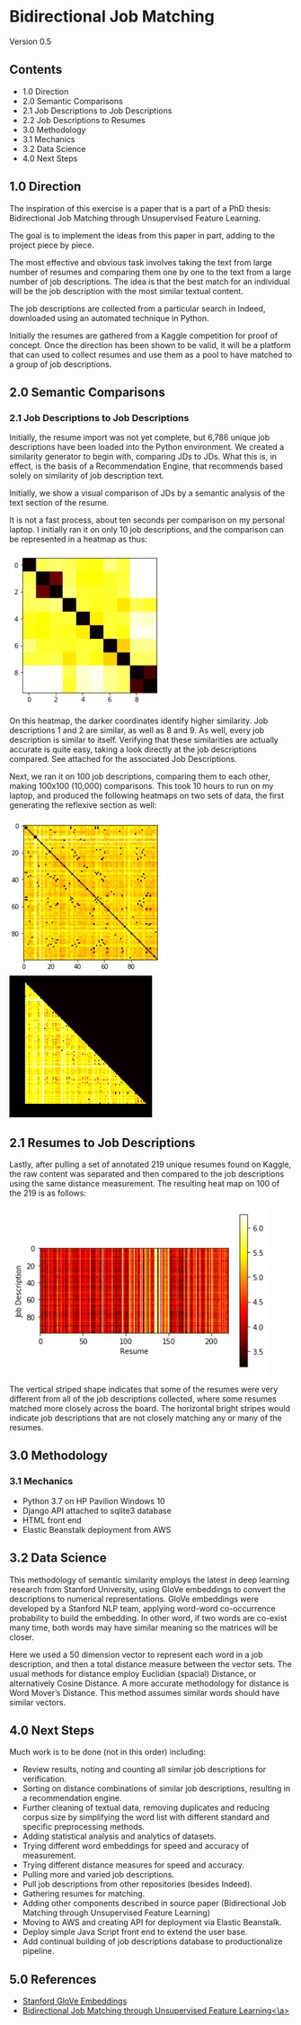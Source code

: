 # Bidirectional Job Matching
Version 0.5

## Contents
* 1.0	Direction
* 2.0	Semantic Comparisons
* 2.1	Job Descriptions to Job Descriptions
* 2.2	Job Descriptions to Resumes
* 3.0	Methodology
* 3.1	Mechanics
* 3.2	Data Science
* 4.0	Next Steps


## 1.0 Direction

The inspiration of this exercise is a paper that is a part of a PhD thesis: Bidirectional Job Matching through Unsupervised Feature Learning.
 
The goal is to implement the ideas from this paper in part, adding to the project piece by piece.
 
The most effective and obvious task involves taking the text from large number of resumes and comparing them one by one to the text from a large number of job descriptions. The idea is that the best match for an individual will be the job description with the most similar textual content.
 
The job descriptions are collected from a particular search in Indeed, downloaded using an automated technique in Python.

Initially the resumes are gathered from a Kaggle competition for proof of concept. Once the direction has been shown to be valid, it will be a platform that can used to collect resumes and use them as a pool to have matched to a group of job descriptions.


## 2.0 Semantic Comparisons

### 2.1 Job Descriptions to Job Descriptions

Initially, the resume import was not yet complete, but 6,786 unique job descriptions have been loaded into the Python environment. We created a similarity generator to begin with, comparing JDs to JDs. What this is, in effect, is the basis of a Recommendation Engine, that recommends based solely on similarity of job description text.
 
Initially, we show a visual comparison of JDs by a semantic analysis of the text section of the resume.
 
It is not a fast process, about ten seconds per comparison on my personal laptop. I initially ran it on only 10 job descriptions, and the comparison can be represented in a heatmap as thus:

<img src="images/JD2JD_small_Heatmap.jpg">
 
 
On this heatmap, the darker coordinates identify higher similarity. Job descriptions 1 and 2 are similar, as well as 8 and 9. As well, every job description is similar to itself. Verifying that these similarities are actually accurate is quite easy, taking a look directly at the job descriptions compared. See attached for the associated Job Descriptions.

Next, we ran it on 100 job descriptions, comparing them to each other, making 100x100 (10,000) comparisons. This took 10 hours to run on my laptop, and produced the following heatmaps on two sets of data, the first generating the reflexive section as well:
 
<img src="images/JD2JD_Heatmap.jpg">
<img src="images/JD2JD_Heatmap2.jpg">
  
 
## 2.1 Resumes to Job Descriptions

Lastly, after pulling a set of annotated 219 unique resumes found on Kaggle, the raw content was separated and then compared to the job descriptions using the same distance measurement. The resulting heat map on 100 of the 219 is as follows:

<img src="images/JD2Res_heatmap.jpg">
 
The vertical striped shape indicates that some of the resumes were very different from all of the job descriptions collected, where some resumes matched more closely across the board. The horizontal bright stripes would indicate job descriptions that are not closely matching any or many of the resumes.

## 3.0 Methodology

### 3.1 Mechanics

* Python 3.7 on HP Pavilion Windows 10
* Django API attached to sqlite3 database
* HTML front end
* Elastic Beanstalk deployment from AWS


## 3.2 Data Science

This methodology of semantic similarity employs the latest in deep learning research from Stanford University, using GloVe embeddings to convert the descriptions to numerical representations. GloVe embeddings were developed by a Stanford NLP team, applying word-word co-occurrence probability to build the embedding. In other word, if two words are co-exist many time, both words may have similar meaning so the matrices will be closer.
 
Here we used a 50 dimension vector to represent each word in a job description, and then a total distance measure between the vector sets. The usual methods for distance employ Euclidian (spacial) Distance, or alternatively Cosine Distance. A more accurate methodology for distance is Word Mover’s Distance. This method assumes similar words should have similar vectors.
 
## 4.0 Next Steps

Much work is to be done (not in this order) including:
* Review results, noting and counting all similar job descriptions for verification.
* Sorting on distance combinations of similar job descriptions, resulting in a recommendation engine.
* Further cleaning of textual data, removing duplicates and reducing corpus size by simplifying the word list with different standard and specific preprocessing methods.
* Adding statistical analysis and analytics of datasets.
* Trying different word embeddings for speed and accuracy of measurement.
* Trying different distance measures for speed and accuracy.
* Pulling more and varied job descriptions.
* Pull job descriptions from other repositories (besides Indeed).
* Gathering resumes for matching.
* Adding other components described in source paper (Bidirectional Job Matching through Unsupervised Feature Learning)
* Moving to AWS and creating API for deployment via Elastic Beanstalk.
* Deploy simple Java Script front end to extend the user base.
* Add continual building of job descriptions database to productionalize pipeline.

## 5.0 References

* <a href="https://nlp.stanford.edu/projects/glove/">Stanford GloVe Embeddings</a>
* <a href="https://pdfs.semanticscholar.org/31b7/2f37331323d5562815b99d0be38ef6e17dc3.pdf" target="_blank">Bidirectional Job Matching through Unsupervised Feature Learning<\a>

